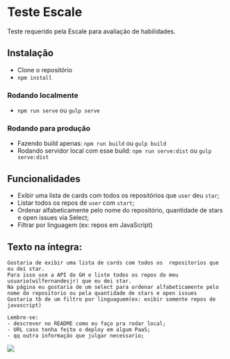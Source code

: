# Teste Escale

Teste requerido pela Escale para avaliação de habilidades.

## Instalação

* Clone o repositório
* `npm install`

### Rodando localmente

* `npm run serve` ou `gulp serve`

### Rodando para produção

* Fazendo build apenas: `npm run build` ou `gulp build`
* Rodando servidor local com esse build: `npm run serve:dist` ou `gulp serve:dist`

## Funcionalidades

* Exibir uma lista de cards com todos os repositórios que `user` deu `star`;
* Listar todos os repos de `user` com `start`;
* Ordenar alfabeticamente pelo nome do repositório, quantidade de stars e open issues via Select;
* Filtrar por linguagem (ex: repos em JavaScript)

## Texto na íntegra:

```
Gostaria de exibir uma lista de cards com todos os  repositorios que eu dei star.
Para isso use a API do GH e liste todos os repos do meu usuario(wilfernandesjr) que eu dei star.
Na página eu gostaria de um select para ordenar alfabeticamente pelo nome do repositorio ou pela quantidade de stars e open issues
Gostaria tb de um filtro por linguaguem(ex: exibir somente repos de javascript)

Lembre-se:
- descrever no README como eu faço pra rodar local;
- URL caso tenha feito o deploy em algum PaaS;
- qq outra informação que julgar necessario;
```

![](src/app/assets/images/card.png)
